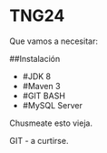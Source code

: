 # TNG24

Que vamos a necesitar:


##Instalación
 - #JDK 8
 - #Maven 3
 - #GIT BASH
 - #MySQL Server
 

 




Chusmeate esto vieja.

GIT - a curtirse.


